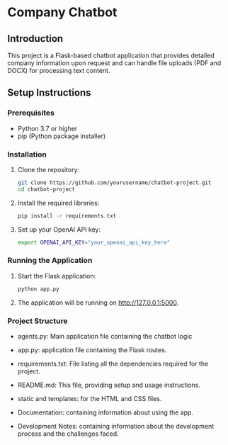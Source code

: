 # Company Chatbot

## Introduction
This project is a Flask-based chatbot application that provides detailed company information upon request and can handle file uploads (PDF and DOCX) for processing text content.

## Setup Instructions

### Prerequisites
- Python 3.7 or higher
- pip (Python package installer)

### Installation

1. Clone the repository:
   ```sh
   git clone https://github.com/yourusername/chatbot-project.git
   cd chatbot-project

2. Install the required libraries:
   
   ```sh
   pip install -r requirements.txt

3. Set up your OpenAI API key:

   ```sh
   export OPENAI_API_KEY="your_openai_api_key_here"

### Running the Application

1. Start the Flask application:

   ```sh
   python app.py

2. The application will be running on http://127.0.0.1:5000.

### Project Structure

- agents.py: Main application file containing the chatbot logic

- app.py: application file containing the Flask routes.

- requirements.txt: File listing all the dependencies required for the project.

- README.md: This file, providing setup and usage instructions.

- static and templates: for the HTML and CSS files.

- Documentation: containing information about using the app.

- Development Notes: containing information about the development process and the challenges faced.
